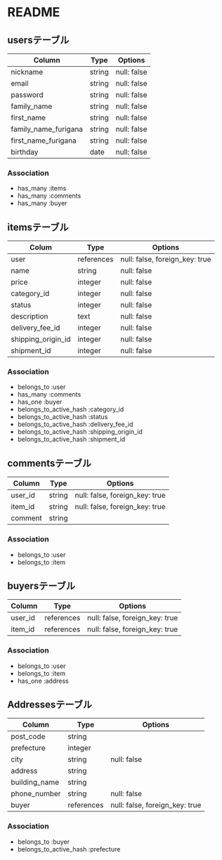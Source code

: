 # README

## usersテーブル
| Column               | Type   | Options     |
| ---------------------|--------|-------------|
| nickname             | string | null: false |
| email                | string | null: false |
| password             | string | null: false |
| family_name          | string | null: false |
| first_name           | string | null: false |
| family_name_furigana | string | null: false |
| first_name_furigana  | string | null: false |
| birthday        | date   | null: false |

### Association
- has_many :items
- has_many :comments
- has_many :buyer

## itemsテーブル
| Colum              | Type       | Options                        |
|--------------------|------------|--------------------------------|
| user               | references | null: false, foreign_key: true |
| name               | string     | null: false                    |
| price              | integer    | null: false                    |
| category_id        | integer    | null: false                    |
| status             | integer    | null: false                    |
| description        | text       | null: false                    |
| delivery_fee_id    | integer    | null: false                    |
| shipping_origin_id | integer    | null: false                    |
| shipment_id        | integer    | null: false                    |

### Association
- belongs_to :user
- has_many :comments
- has_one :buyer
- belongs_to_active_hash :category_id
- belongs_to_active_hash :status
- belongs_to_active_hash :delivery_fee_id
- belongs_to_active_hash :shipping_origin_id
- belongs_to_active_hash :shipment_id

## commentsテーブル
| Column   | Type   | Options                        |
|----------|--------|--------------------------------|
| user_id  | string | null: false, foreign_key: true |
| item_id  | string | null: false, foreign_key: true |
| comment  | string |                                |

### Association
- belongs_to :user
- belongs_to :item

## buyersテーブル
| Column  | Type       | Options                        |
| --------|------------|--------------------------------|
| user_id | references | null: false, foreign_key: true |
| item_id | references | null: false, foreign_key: true |

### Association
- belongs_to :user
- belongs_to :item
- has_one :address

## Addressesテーブル
| Column        | Type       | Options                        |
| --------------|------------|--------------------------------|
| post_code     | string     |                                |
| prefecture    | integer    |                                |
| city          | string     | null: false                    |
| address       | string     |
| building_name | string     |                                |
| phone_number  | string     | null: false                    |
| buyer         | references | null: false, foreign_key: true |

### Association
- belongs_to :buyer
- belongs_to_active_hash :prefecture